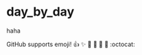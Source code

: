 # day_by_day
haha


GitHub supports emoji!
:+1: :sparkles: :camel: :tada:
:rocket: :metal: :octocat:
